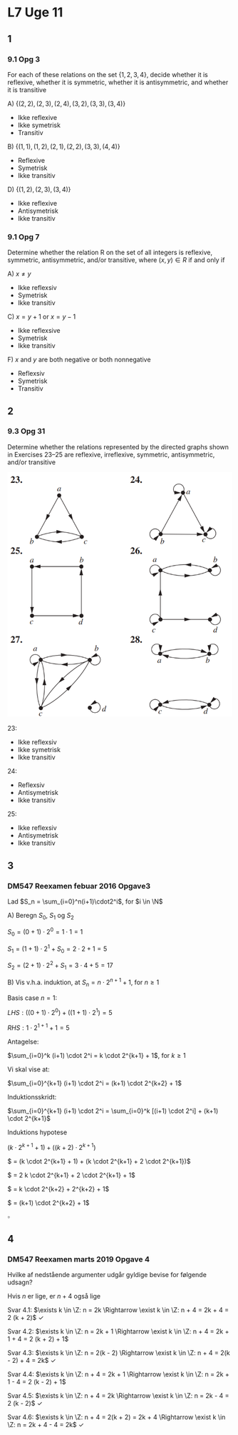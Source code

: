 # L7 Uge 11

## 1

### 9.1 Opg 3

For each of these relations on the set $\{1, 2, 3, 4\}$, decide whether it is reflexive, whether it is symmetric, whether it is antisymmetric, and whether it is transitive

A) $\{(2,2),(2,3),(2,4),(3,2),(3,3),(3,4)\}$

- Ikke reflexive
- Ikke symetrisk
- Transitiv

B) $\{(1,1),(1,2),(2,1),(2,2),(3,3),(4,4)\}$

- Reflexive
- Symetrisk
- Ikke transitiv

D) $\{(1,2),(2,3),(3,4)\}$

- Ikke reflexive
- Antisymetrisk
- Ikke transitiv

### 9.1 Opg 7

Determine whether the relation R on the set of all integers is reflexive, symmetric, antisymmetric, and/or transitive, where $(x, y) \in R$ if and only if

A) $x \neq y$

- Ikke reflexsiv
- Symetrisk
- Ikke transitiv

C) $x=y+1$ or $x=y-1$

- Ikke reflexsive
- Symetrisk
- Ikke transitiv

F) $x$ and $y$ are both negative or both nonnegative

- Reflexsiv
- Symetrisk
- Transitiv

## 2

### 9.3 Opg 31

Determine whether the relations represented by the directed graphs shown in Exercises 23–25 are reflexive, irreflexive, symmetric, antisymmetric, and/or transitive

![Graphs](L7_1.PNG)

23:

- Ikke reflexsiv
- Ikke symetrisk
- Ikke transitiv

24:

- Reflexsiv
- Antisymetrisk
- Ikke transitiv

25:

- Ikke reflexsiv
- Antisymetrisk
- Ikke transitiv

## 3

### DM547 Reexamen febuar 2016 Opgave3

Lad $S_n = \sum_{i=0}^n(i+1)\cdot2^i$, for $i \in \N$

A) Beregn $S_0$, $S_1$ og $S_2$

$S_0 = (0 + 1) \cdot 2^0 = 1 \cdot 1 = 1$

$S_1 = (1 + 1) \cdot 2^1 + S_0 = 2 \cdot 2 + 1 = 5$

$S_2 = (2 + 1) \cdot 2^2 + S_1 = 3 \cdot 4 + 5 = 17$

B) Vis v.h.a. induktion, at $S_n=n\cdot 2^{n+1}+1$, for $n \ge 1$

Basis case $n = 1$:

$LHS: ((0 + 1) \cdot 2^0) + ((1 + 1) \cdot 2^1) = 5$

$RHS: 1 \cdot 2^{1+1} + 1 = 5$

Antagelse:

$\sum_{i=0}^k (i+1) \cdot 2^i = k \cdot 2^{k+1} + 1$, for $k \ge 1$

Vi skal vise at:

$\sum_{i=0}^{k+1} (i+1) \cdot 2^i = (k+1) \cdot 2^{k+2} + 1$

Induktionsskridt:

$\sum_{i=0}^{k+1} (i+1) \cdot 2^i = \sum_{i=0}^k [(i+1) \cdot 2^i] + (k+1) \cdot 2^{k+1}$

Induktions hypotese

$(k \cdot 2^{k+1} + 1) + ((k+2) \cdot 2^{k+1})$

$ = (k \cdot 2^{k+1} + 1) + (k \cdot 2^{k+1} + 2 \cdot 2^{k+1})$

$ = 2 k \cdot 2^{k+1} + 2 \cdot 2^{k+1} + 1$

$ = k \cdot 2^{k+2} + 2^{k+2} + 1$

$ = (k+1) \cdot 2^{k+2} + 1$

$\square$

## 4

### DM547 Reexamen marts 2019 Opgave 4

Hvilke af nedstående argumenter udgår gyldige bevise for følgende udsagn?

Hvis $n$ er lige, er $n+4$ også lige

Svar 4.1: $\exists k \in \Z: n = 2k \Rightarrow \exist k \in \Z: n + 4 = 2k + 4 = 2 (k + 2)$ $\checkmark$

Svar 4.2: $\exists k \in \Z: n = 2k + 1 \Rightarrow \exist k \in \Z: n + 4 = 2k + 1 + 4 = 2 (k + 2) + 1$

Svar 4.3: $\exists k \in \Z: n = 2(k - 2) \Rightarrow \exist k \in \Z: n + 4 = 2(k - 2) + 4 = 2k$ $\checkmark$

Svar 4.4: $\exists k \in \Z: n + 4 = 2k + 1 \Rightarrow \exist k \in \Z: n = 2k + 1 - 4 = 2 (k - 2) + 1$

Svar 4.5: $\exists k \in \Z: n + 4 = 2k \Rightarrow \exist k \in \Z: n = 2k - 4 = 2 (k - 2)$ $\checkmark$

Svar 4.6: $\exists k \in \Z: n + 4 = 2(k + 2) = 2k + 4 \Rightarrow \exist k \in \Z: n = 2k + 4 - 4 = 2k$ $\checkmark$
